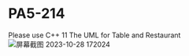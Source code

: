 # PA5-214
Please use C++ 11 
The UML for Table and Restaurant
![屏幕截图 2023-10-28 172024](https://github.com/ZandileModise/PA5-214-Repo/assets/106270348/15501953-c2b2-40fc-8e48-8d31bb38d675)
